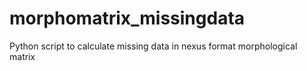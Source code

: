 morphomatrix_missingdata
========================

Python script to calculate missing data in nexus format morphological matrix
